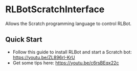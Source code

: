 # RLBotScratchInterface
Allows the Scratch programming language to control RLBot.

## Quick Start

- Follow this guide to install RLBot and start a Scratch bot: https://youtu.be/ZL896rI-KrU
- Get some tips here: https://youtu.be/c6rsBEqx22c
